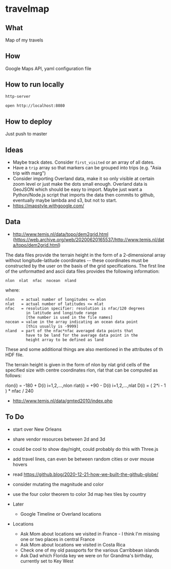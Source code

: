 # travelmap
## What

Map of my travels

## How

Google Maps API, yaml configuration file

## How to run locally

```sh
http-server
```

```sh
open http://localhost:8080
```

## How to deploy

Just push to master

## Ideas

- Maybe track dates. Consider `first_visited` or an array of all dates.
- Have a `trip` array so that markers can be grouped into trips (e.g. "Asia trip with marg")
- Consider importing Overland data, make it so only visible at certain zoom level or just make the dots small enough. Overland data is GeoJSON which should be easy to import. Maybe just want a Python/Node.js script that imports the data then commits to github, eventually maybe lambda and s3, but not to start.
- https://mapstyle.withgoogle.com/

## Data

- http://www.temis.nl/data/topo/dem2grid.html (https://web.archive.org/web/20200620165537/http://www.temis.nl/data/topo/dem2grid.html)

The data files provide the terrain height in the form of a 2-dimensional array without longitude-latitude coordinates -- these coordinates must be constructed by the user on the basis of the grid specifications. The first line of the unformatted and ascii data files provides the following information:

    nlon  nlat  nfac  nocean  nland

where:

    nlon   = actual number of longitudes <= mlon
    nlat   = actual number of latitudes <= mlat
    nfac   = resolution specifier: resolution is nfac/120 degrees
             in latitude and longitude range
             [the number is used in the file names]
    nocean = value in the array indicating an ocean data point
             [this usually is -9999]
    nland  = part of the nfac*nfac averaged data points that
             have to be land for the average data point in the
             height array to be defined as land

These and some additional things are also mentioned in the attributes of th HDF file.

The terrain height is given in the form of nlon by nlat grid cells of the specified size with centre coordinates rlon, rlat that can be computed as follows:

   rlon(i) = -180 + D(i)    i=1,2,...,nlon
   rlat(i) =  +90 - D(i)    i=1,2,...,nlat
      D(i) = ( 2*i - 1 ) * nfac / 240

  - http://www.temis.nl/data/gmted2010/index.php

## To Do

- start over New Orleans
- share vendor resources between 2d and 3d
- could be cool to show day/night, could probably do this with Three.js
- add travel lines, can even be between random cities or over mouse hovers
- read https://github.blog/2020-12-21-how-we-built-the-github-globe/
- consider mutating the magnitude and color
- use the four color theorem to color 3d map hex tiles by country

- Later
  - Google Timeline or Overland locations

- Locations
  - Ask Mom about locations we visited in France - I think I'm missing one or two places in central France
  - Ask Mom about locations we visited in Costa Rica
  - Check one of my old passports for the various Carribbean islands
  - Ask Dad which Florida key we were on for Grandma's birthday, currently set to Key West
